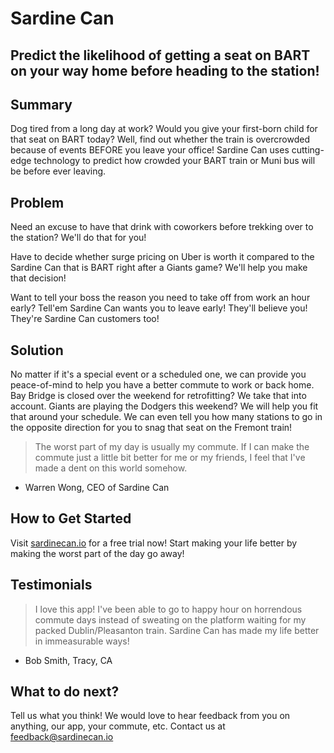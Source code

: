 # Sardine Can #

<!-- 
> This material was originally posted [here](http://www.quora.com/What-is-Amazons-approach-to-product-development-and-product-management). It is reproduced here for posterities sake.

There is an approach called "working backwards" that is widely used at Amazon. They work backwards from the customer, rather than starting with an idea for a product and trying to bolt customers onto it. While working backwards can be applied to any specific product decision, using this approach is especially important when developing new products or features.

For new initiatives a product manager typically starts by writing an internal press release announcing the finished product. The target audience for the press release is the new/updated product's customers, which can be retail customers or internal users of a tool or technology. Internal press releases are centered around the customer problem, how current solutions (internal or external) fail, and how the new product will blow away existing solutions.

If the benefits listed don't sound very interesting or exciting to customers, then perhaps they're not (and shouldn't be built). Instead, the product manager should keep iterating on the press release until they've come up with benefits that actually sound like benefits. Iterating on a press release is a lot less expensive than iterating on the product itself (and quicker!).

If the press release is more than a page and a half, it is probably too long. Keep it simple. 3-4 sentences for most paragraphs. Cut out the fat. Don't make it into a spec. You can accompany the press release with a FAQ that answers all of the other business or execution questions so the press release can stay focused on what the customer gets. My rule of thumb is that if the press release is hard to write, then the product is probably going to suck. Keep working at it until the outline for each paragraph flows. 

Oh, and I also like to write press-releases in what I call "Oprah-speak" for mainstream consumer products. Imagine you're sitting on Oprah's couch and have just explained the product to her, and then you listen as she explains it to her audience. That's "Oprah-speak", not "Geek-speak".

Once the project moves into development, the press release can be used as a touchstone; a guiding light. The product team can ask themselves, "Are we building what is in the press release?" If they find they're spending time building things that aren't in the press release (overbuilding), they need to ask themselves why. This keeps product development focused on achieving the customer benefits and not building extraneous stuff that takes longer to build, takes resources to maintain, and doesn't provide real customer benefit (at least not enough to warrant inclusion in the press release).
 -->
 
## Predict the likelihood of getting a seat on BART on your way home before heading to the station! ##

## Summary ##
Dog tired from a long day at work? Would you give your first-born child for that seat on BART today? Well, find out whether the train is overcrowded because of events BEFORE you leave your office! Sardine Can uses cutting-edge technology to predict how crowded your BART train or Muni bus will be before ever leaving.

## Problem ##
Need an excuse to have that drink with coworkers before trekking over to the station? We'll do that for you!

Have to decide whether surge pricing on Uber is worth it compared to the Sardine Can that is BART right after a Giants game? We'll help you make that decision!

Want to tell your boss the reason you need to take off from work an hour early? Tell'em Sardine Can wants you to leave early! They'll believe you! They're Sardine Can customers too!

## Solution ##
No matter if it's a special event or a scheduled one, we can provide you peace-of-mind to help you have a better commute to work or back home. Bay Bridge is closed over the weekend for retrofitting? We take that into account. Giants are playing the Dodgers this weekend? We will help you fit that around your schedule. We can even tell you how many stations to go in the opposite direction for you to snag that seat on the Fremont train!

  > The worst part of my day is usually my commute. If I can make the commute just a little bit better for me or my friends, I feel that I've made a dent on this world somehow.
  - Warren Wong, CEO of Sardine Can

## How to Get Started ##
Visit [sardinecan.io]() for a free trial now! Start making your life better by making the worst part of the day go away!

## Testimonials ##
  > I love this app! I've been able to go to happy hour on horrendous commute days instead of sweating on the platform waiting for my packed Dublin/Pleasanton train. Sardine Can has made my life better in immeasurable ways!
  - Bob Smith, Tracy, CA

## What to do next? ##
Tell us what you think! We would love to hear feedback from you on anything, our app, your commute, etc. Contact us at [feedback@sardinecan.io]()

